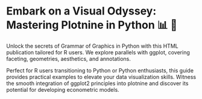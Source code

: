 # Embark on a Visual Odyssey: Mastering Plotnine in Python 📊 🐍

Unlock the secrets of Grammar of Graphics in Python with this HTML
publication tailored for R users. We explore parallels with ggplot,
covering faceting, geometries, aesthetics, and annotations.

Perfect for R users transitioning to Python or Python enthusiasts,
this guide provides practical examples to elevate your data
visualization skills. Witness the smooth integration of ggplot2
principles into plotnine and discover its potential for developing
econometric models.
